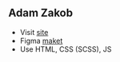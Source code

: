 ## Adam Zakob
- Visit [site]((https://bodmat.github.io/Adam-Zakob/))
- Figma [maket]((https://www.figma.com/file/XVV61w3qevQaZKfbmSqVPz/Designer's-Portfolio-(Copy)-(Copy)?type=design&t=uYI3zwaYrh1WAZ0D-6)https://www.figma.com/file/XVV61w3qevQaZKfbmSqVPz/Designer's-Portfolio-(Copy)-(Copy)?type=design&t=uYI3zwaYrh1WAZ0D-6)
- Use HTML, CSS (SCSS), JS
